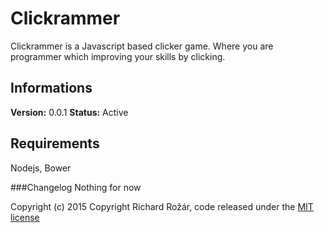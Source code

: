 Clickrammer
===========
Clickrammer is a Javascript based clicker game. Where you are programmer which
improving your skills by clicking.

Informations
------------
**Version:** 0.0.1
**Status:** Active

Requirements
------------
Nodejs, Bower

###Changelog
Nothing for now


Copyright (c) 2015 Copyright Richard Rožár, code released under the [MIT license](https://github.com/Redpoint1/Clickrammer/blob/master/LICENSE)
